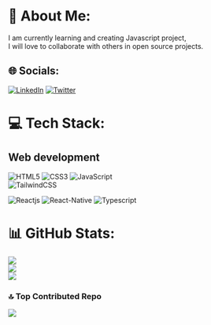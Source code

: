 # 💫 About Me:
I am currently learning and creating Javascript project, <br>I will love to collaborate with others in open source projects.


## 🌐 Socials:
[![LinkedIn](https://img.shields.io/badge/LinkedIn-red.svg?logo=linkedin&logoColor=white)](https://linkedin.com/in//motunrayoAdeneye )
[![Twitter](https://img.shields.io/badge/Twitter-black.svg?logo=Twitter&logoColor=white)](https://twitter.com/motunadeneye) 


# 💻 Tech Stack:
## Web development
![HTML5](https://img.shields.io/badge/html5-white.svg?style=for-the-badge&logo=html5&logoColor=black&style=flat-square&logoWidth=30)
![CSS3](https://img.shields.io/badge/css3-blue.svg?style=for-the-badge&logo=css3&logoColor=white&style=flat-square)
![JavaScript](https://img.shields.io/badge/javascript-lemon.svg?style=for-the-badge&logo=javascript&logoColor=white&style=flat-square)
<br/>
![TailwindCSS](https://img.shields.io/badge/tailwindcss-red.svg?style=for-the-badge&logo=tailwind-css&logoColor=white&style=flat-square)

![Reactjs](https://img.shields.io/badge/react-purple.svg?style=for-the-badge&logo=react&logoColor=white&style=flat-square)
![React-Native](https://img.shields.io/badge/reactnative-orange.svg?style=for-the-badge&logo=react-native&logoColor=white&style=flat-square)
![Typescript](https://img.shields.io/badge/typescript-yellow.svg?style=for-the-badge&logo=typescript&logoColor=white&style=flat-square)

# 📊 GitHub Stats:
![](https://github-readme-stats.vercel.app/api?username=motuncoded&theme=dark&hide_border=false&include_all_commits=false&count_private=false)<br/>
![](https://github-readme-streak-stats.herokuapp.com/?user=motuncoded&theme=dark&hide_border=false)<br/>
![](https://github-readme-stats.vercel.app/api/top-langs/?username=motuncoded&theme=dark&hide_border=false&include_all_commits=false&count_private=false&layout=compact)



### 🔝 Top Contributed Repo
![](https://github-contributor-stats.vercel.app/api?username=motuncoded&limit=5&theme=dark&combine_all_yearly_contributions=true)




<!-- Proudly created with GPRM ( https://gprm.itsvg.in ) -->
